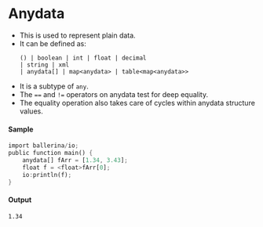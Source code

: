 # Anydata

- This is used to represent plain data.
- It can be defined as:
    ```
    () | boolean | int | float | decimal
    | string | xml
    | anydata[] | map<anydata> | table<map<anydata>>
    ```
- It is a subtype of `any`. 
- The `==` and `!=` operators on anydata test for deep equality.
- The equality operation also takes care of cycles within anydata structure values.

#### Sample

```rust
import ballerina/io;
public function main() {
    anydata[] fArr = [1.34, 3.43];
    float f = <float>fArr[0];
    io:println(f);
}
```

#### Output

```
1.34
```
